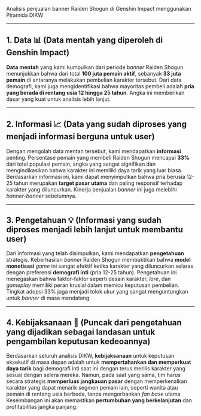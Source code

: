 Analisis penjualan banner Raiden Shogun di Genshin Impact menggunakan Piramida DIKW

---

## 1. Data 📊 (Data mentah yang diperoleh di Genshin Impact)
**Data mentah** yang kami kumpulkan dari periode _banner_ Raiden Shogun menunjukkan bahwa dari total **100 juta pemain aktif**, sebanyak **33 juta pemain** di antaranya melakukan pembelian karakter tersebut. Dari data demografi, kami juga mengidentifikasi bahwa mayoritas pembeli adalah **pria yang berada di rentang usia 12 hingga 25 tahun**. Angka ini memberikan dasar yang kuat untuk analisis lebih lanjut.

---

## 2. Informasi 📈 (Data yang sudah diproses yang menjadi informasi berguna untuk user)
Dengan mengolah data mentah tersebut, kami mendapatkan **informasi** penting. Persentase pemain yang membeli Raiden Shogun mencapai **33%** dari total populasi pemain, angka yang sangat signifikan dan mengindikasikan bahwa karakter ini memiliki daya tarik yang luar biasa. Berdasarkan informasi ini, kami dapat menyimpulkan bahwa pria berusia 12-25 tahun merupakan **target pasar utama** dan paling responsif terhadap karakter yang diluncurkan. Kinerja penjualan _banner_ ini juga melebihi _banner-banner_ sebelumnya.

---

## 3. Pengetahuan 💡 (Informasi yang sudah diproses menjadi lebih lanjut untuk membantu user)
Dari informasi yang telah disimpulkan, kami mendapatkan **pengetahuan** strategis. Keberhasilan _banner_ Raiden Shogun membuktikan bahwa **model monetisasi** _game_ ini sangat efektif ketika karakter yang diluncurkan selaras dengan preferensi **demografi inti** (pria 12-25 tahun). Pengetahuan ini menegaskan bahwa faktor-faktor seperti desain karakter, _lore_, dan _gameplay_ memiliki peran krusial dalam memicu keputusan pembelian. Tingkat adopsi 33% juga menjadi tolok ukur yang sangat menguntungkan untuk _banner_ di masa mendatang.

---

## 4. Kebijaksanaan 👑 (Puncak dari pengetahuan yang dijadikan sebagai landasan untuk pengambilan keputusan kedeoannya)
Berdasarkan seluruh analisis DIKW, **kebijaksanaan** untuk keputusan eksekutif di masa depan adalah untuk **mempertahankan dan memperkuat daya tarik** bagi demografi inti saat ini dengan terus merilis karakter yang sesuai dengan selera mereka. Namun, pada saat yang sama, tim harus secara strategis **memperluas jangkauan pasar** dengan memperkenalkan karakter yang dapat menarik segmen pemain lain, seperti wanita atau pemain di rentang usia berbeda, tanpa mengorbankan _fan base_ utama. Keseimbangan ini akan memastikan **pertumbuhan yang berkelanjutan** dan profitabilitas jangka panjang.
